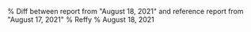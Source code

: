 % Diff between report from "August 18, 2021" and reference report from "August 17, 2021"
% Reffy
% August 18, 2021

